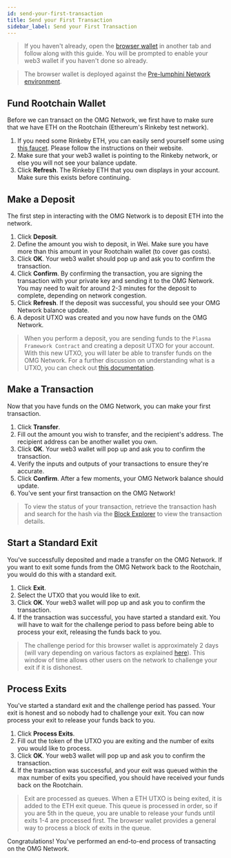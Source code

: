 ```yaml
---
id: send-your-first-transaction
title: Send your First Transaction
sidebar_label: Send your First Transaction
---
```


> If you haven't already, open the [browser wallet]() in another tab and follow along with this guide. You will be prompted to enable your web3 wallet if you haven't done so already.

> The browser wallet is deployed against the [Pre-lumphini Network environment](network-connection-details.md).

## Fund Rootchain Wallet
Before we can transact on the OMG Network, we first have to make sure that we have ETH on the Rootchain (Ethereum's Rinkeby test network).
1. If you need some Rinkeby ETH, you can easily send yourself some using [this faucet](https://faucet.rinkeby.io/). Please follow the instructions on their website.
2. Make sure that your web3 wallet is pointing to the Rinkeby network, or else you will not see your balance update.
3. Click **Refresh**. The Rinkeby ETH that you own displays in your account. Make sure this exists before continuing.

## Make a Deposit

The first step in interacting with the OMG Network is to deposit ETH into the network. 

1. Click **Deposit**.
2. Define the amount you wish to deposit, in Wei. Make sure you have more than this amount in your Rootchain wallet (to cover gas costs).
3. Click **OK**. Your web3 wallet should pop up and ask you to confirm the transaction.
4. Click **Confirm**. By confirming the transaction, you are signing the transaction with your private key and sending it to the OMG Network. You may need to wait for around 2-3 minutes for the deposit to complete, depending on network congestion.
5. Click **Refresh**. If the deposit was successful, you should see your OMG Network balance update.
6. A deposit UTXO was created and you now have funds on the OMG Network.

> When you perform a deposit, you are sending funds to the `Plasma Framework Contract` and creating a deposit UTXO for your account. With this new UTXO, you will later be able to transfer funds on the OMG Network. For a further discussion on understanding what is a UTXO, you can check out [this documentation]().

## Make a Transaction

Now that you have funds on the OMG Network, you can make your first transaction.

1. Click **Transfer**.
2. Fill out the amount you wish to transfer, and the recipient's address. The recipient address can be another wallet you own.
3. Click **OK**. Your web3 wallet will pop up and ask you to confirm the transaction.
4. Verify the inputs and outputs of your transactions to ensure they're accurate.
5. Click **Confirm**. After a few moments, your OMG Network balance should update.
6. You've sent your first transaction on the OMG Network!

> To view the status of your transaction, retrieve the transaction hash and search for the hash via the [Block Explorer](https://quest-pre-lumphini.omg.network/) to view the transaction details.

## Start a Standard Exit

You've successfully deposited and made a transfer on the OMG Network. If you want to exit some funds from the OMG Network back to the Rootchain, you would do this with a standard exit.

1. Click **Exit**.
2. Select the UTXO that you would like to exit.
3. Click **OK**. Your web3 wallet will pop up and ask you to confirm the transaction.
4. If the transaction was successful, you have started a standard exit. You will have to wait for the challenge period to pass before being able to process your exit, releasing the funds back to you.

> The challenge period for this browser wallet is approximately 2 days (will vary depending on various factors as explained [here](challenges#finalization-time)). This window of time allows other users on the network to challenge your exit if it is dishonest.

## Process Exits

You've started a standard exit and the challenge period has passed. Your exit is honest and so nobody had to challenge your exit. You can now process your exit to release your funds back to you.

1. Click **Process Exits**.
2. Fill out the token of the UTXO you are exiting and the number of exits you would like to process.
3. Click **OK**. Your web3 wallet will pop up and ask you to confirm the transaction.
4. If the transaction was successful, and your exit was queued within the max number of exits you specified, you should have received your funds back on the Rootchain.

> Exit are processed as queues. When a ETH UTXO is being exited, it is added to the ETH exit queue. This queue is processed in order, so if you are 5th in the queue, you are unable to release your funds until exits 1-4 are processed first. The browser wallet provides a general way to process a block of exits in the queue.

Congratulations! You've performed an end-to-end process of transacting on the OMG Network.
